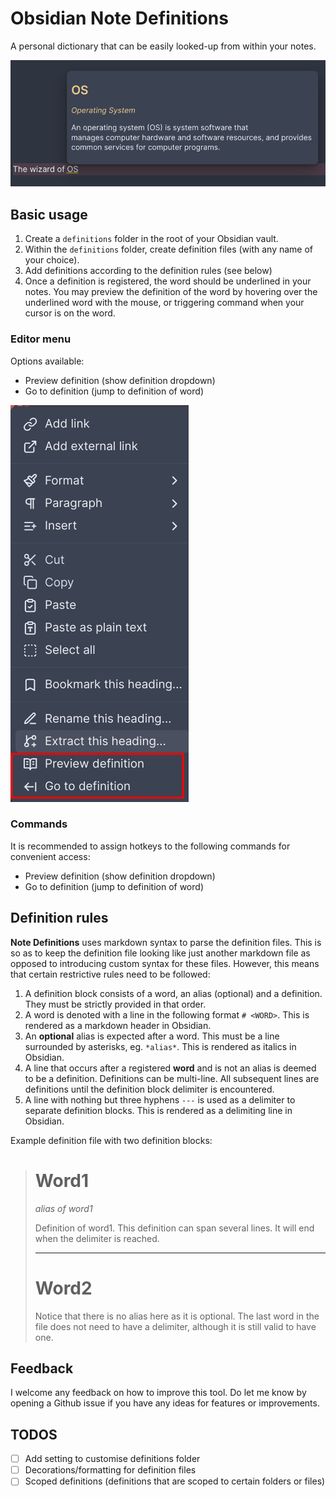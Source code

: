 # Obsidian Note Definitions

A personal dictionary that can be easily looked-up from within your notes.

![dropdown](./img/def-dropdown.png)

## Basic usage

1. Create a `definitions` folder in the root of your Obsidian vault.
2. Within the `definitions` folder, create definition files (with any name of your choice).
3. Add definitions according to the definition rules (see below)
4. Once a definition is registered, the word should be underlined in your notes. You may preview the definition of the word by hovering over the underlined word with the mouse, or triggering command when your cursor is on the word.

### Editor menu

Options available:
- Preview definition (show definition dropdown)
- Go to definition (jump to definition of word)

![editor menu](./img/editor-menu.png)

### Commands

It is recommended to assign hotkeys to the following commands for convenient access:
- Preview definition (show definition dropdown)
- Go to definition (jump to definition of word)

## Definition rules

**Note Definitions** uses markdown syntax to parse the definition files.
This is so as to keep the definition file looking like just another markdown file as opposed to introducing custom syntax for these files.
However, this means that certain restrictive rules need to be followed:

1. A definition block consists of a word, an alias (optional) and a definition. They must be strictly provided in that order.
2. A word is denoted with a line in the following format `# <WORD>`. This is rendered as a markdown header in Obsidian.
3. An **optional** alias is expected after a word. This must be a line surrounded by asterisks, eg. `*alias*`. This is rendered as italics in Obsidian.
4. A line that occurs after a registered **word** and is not an alias is deemed to be a definition. Definitions can be multi-line. All subsequent lines are definitions until the definition block delimiter is encountered.
5. A line with nothing but three hyphens `---` is used as a delimiter to separate definition blocks. This is rendered as a delimiting line in Obsidian.

Example definition file with two definition blocks:

> # Word1
> 
> *alias of word1*
> 
> Definition of word1.
> This definition can span several lines.
> It will end when the delimiter is reached.
> 
> ---
> 
> # Word2
>
> Notice that there is no alias here as it is optional.
> The last word in the file does not need to have a delimiter, although it is still valid to have one.

## Feedback

I welcome any feedback on how to improve this tool.
Do let me know by opening a Github issue if you have any ideas for features or improvements.

## TODOS

- [ ] Add setting to customise definitions folder
- [ ] Decorations/formatting for definition files
- [ ] Scoped definitions (definitions that are scoped to certain folders or files)
